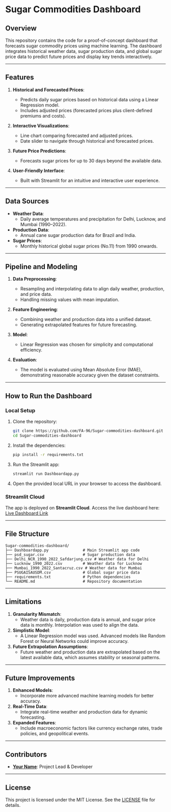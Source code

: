 # Sugar Commodities Dashboard

## **Overview**
This repository contains the code for a proof-of-concept dashboard that forecasts sugar commodity prices using machine learning. The dashboard integrates historical weather data, sugar production data, and global sugar price data to predict future prices and display key trends interactively.

---

## **Features**
1. **Historical and Forecasted Prices**:
   - Predicts daily sugar prices based on historical data using a Linear Regression model.
   - Includes adjusted prices (forecasted prices plus client-defined premiums and costs).

2. **Interactive Visualizations**:
   - Line chart comparing forecasted and adjusted prices.
   - Date slider to navigate through historical and forecasted prices.

3. **Future Price Predictions**:
   - Forecasts sugar prices for up to 30 days beyond the available data.

4. **User-Friendly Interface**:
   - Built with Streamlit for an intuitive and interactive user experience.

---

## **Data Sources**
- **Weather Data**:
  - Daily average temperatures and precipitation for Delhi, Lucknow, and Mumbai (1990–2022).
- **Production Data**:
  - Annual cane sugar production data for Brazil and India.
- **Sugar Prices**:
  - Monthly historical global sugar prices (No.11) from 1990 onwards.

---

## **Pipeline and Modeling**
1. **Data Preprocessing**:
   - Resampling and interpolating data to align daily weather, production, and price data.
   - Handling missing values with mean imputation.

2. **Feature Engineering**:
   - Combining weather and production data into a unified dataset.
   - Generating extrapolated features for future forecasting.

3. **Model**:
   - Linear Regression was chosen for simplicity and computational efficiency.

4. **Evaluation**:
   - The model is evaluated using Mean Absolute Error (MAE), demonstrating reasonable accuracy given the dataset constraints.

---

## **How to Run the Dashboard**

### **Local Setup**
1. Clone the repository:
   ```bash
   git clone https://github.com/FA-96/Sugar-commodities-dashboard.git
   cd Sugar-commodities-dashboard
   ```
2. Install the dependencies:
   ```bash
   pip install -r requirements.txt
   ```
3. Run the Streamlit app:
   ```bash
   streamlit run Dashboardapp.py
   ```
4. Open the provided local URL in your browser to access the dashboard.

### **Streamlit Cloud**
The app is deployed on **Streamlit Cloud**. Access the live dashboard here:
[Live Dashboard Link](https://share.streamlit.io/FA-96/Sugar-commodities-dashboard)

---

## **File Structure**
```
Sugar-commodities-dashboard/
├── Dashboardapp.py               # Main Streamlit app code
├── psd_sugar.csv                 # Sugar production data
├── Delhi_NCR_1990_2022_Safdarjung.csv # Weather data for Delhi
├── Lucknow_1990_2022.csv         # Weather data for Lucknow
├── Mumbai_1990_2022_Santacruz.csv # Weather data for Mumbai
├── PSUGAISAUSDM.csv              # Global sugar price data
├── requirements.txt              # Python dependencies
└── README.md                     # Repository documentation
```

---

## **Limitations**
1. **Granularity Mismatch**:
   - Weather data is daily, production data is annual, and sugar price data is monthly. Interpolation was used to align the data.
2. **Simplistic Model**:
   - A Linear Regression model was used. Advanced models like Random Forest or Neural Networks could improve accuracy.
3. **Future Extrapolation Assumptions**:
   - Future weather and production data are extrapolated based on the latest available data, which assumes stability or seasonal patterns.

---

## **Future Improvements**
1. **Enhanced Models**:
   - Incorporate more advanced machine learning models for better accuracy.
2. **Real-Time Data**:
   - Integrate real-time weather and production data for dynamic forecasting.
3. **Expanded Features**:
   - Include macroeconomic factors like currency exchange rates, trade policies, and geopolitical events.

---

## **Contributors**
- **[Your Name](https://github.com/FA-96)**: Project Lead & Developer

---

## **License**
This project is licensed under the MIT License. See the [LICENSE](LICENSE) file for details.
